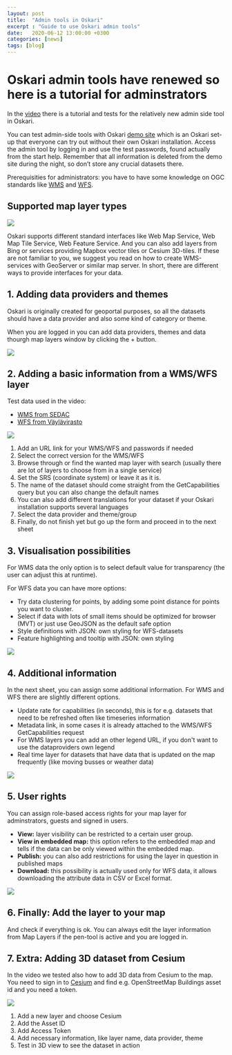 ```yaml
---
layout: post
title:  "Admin tools in Oskari"
excerpt : "Guide to use Oskari admin tools"
date:   2020-06-12 13:00:00 +0300
categories: [news]
tags: [blog]
---
```


# Oskari admin tools have renewed so here is a tutorial for adminstrators

In the [video](https://youtu.be/xeOM0_1zO2I) there is a tutorial and tests for the relatively new admin side tool in Oskari. 

You can test admin-side tools with Oskari [demo site](https://demo.oskari.org/) which is an Oskari set-up that everyone can try out without their own Oskari installation. 
Access the admin tool by logging in and use the test passwords, found actually from the start help. 
Remember that all information is deleted from the demo site during the night, so don’t store any crucial datasets there.

Prerequisities for administrators: you have to have some knowledge on OGC standards like [WMS](https://www.ogc.org/standards/wms) and [WFS](https://www.ogc.org/standards/wfs). 

## Supported map layer types

<img src="/img/layer_admin.png" class="img-responsive"/>

Oskari supports different standard interfaces like Web Map Service, Web Map Tile Service, Web Feature Service. 
And you can also add layers from Bing or services providing Mapbox vector tiles or Cesium 3D-tiles. 
If these are not familiar to you, we suggest you read on how to create WMS-services with GeoServer or similar map server. 
In short, there are different ways to provide interfaces for your data.

## 1. Adding data providers and themes

Oskari is originally created for geoportal purposes, so all the datasets should have a data provider and also some kind of category or theme. 

When you are logged in you can add data providers, themes and data thourgh map layers window by clicking the + button.

<img src="/img/admin_button_maplayers.png" class="img-responsive"/>


## 2. Adding a basic information from a WMS/WFS layer

Test data used in the video:

- [WMS from SEDAC](https://sedac.ciesin.columbia.edu/geoserver/wms)
- [WFS from Väylävirasto](https://julkinen.vayla.fi/inspirepalvelu/avoin/wfs?request=getcapabilities)

<img src="/img/layer_admin2.png" class="img-responsive"/>

1. Add an URL link for your WMS/WFS and passwords if needed
2. Select the correct version for the WMS/WFS
3. Browse through or find the wanted map layer with search (usually there are lot of layers to choose from in a single service)
4. Set the SRS (coordinate system) or leave it as it is.
5. The name of the dataset should come straight from the GetCapabilities query but you can also change the default names
6. You can also add different translations for your dataset if your Oskari installation supports several languages
7. Select the data provider and theme/group
8. Finally, do not finish yet but go up the form and proceed in to the next sheet

## 3. Visualisation possibilities

For WMS data the only option is to select default value for transparency (the user can adjust this at runtime).

For WFS data you can have more options:

- Try data clustering for points, by adding some point distance for points you want to cluster.
- Select if data with lots of small items should be optimized for browser (MVT) or just use GeoJSON as the default safe option
- Style definitions with JSON: own styling for WFS-datasets
- Feature highlighting and tooltip with JSON: own styling

<img src="/img/visualization_WFS.png" class="img-responsive"/>

## 4. Additional information

In the next sheet, you can assign some additional information. For WMS and WFS there are slightly different options.

- Update rate for capabilities (in seconds), this is for e.g. datasets that need to be refreshed often like timeseries information
- Metadata link, in some cases it is already attached to the WMS/WFS GetCapabilities request
- For WMS layers you can add an other legend URL, if you don't want to use the dataproviders own legend
- Real time layer for datasets that have data that is updated on the map frequently (like moving busses or weather data)

<img src="/img/additional_information.png" class="img-responsive"/>

## 5. User rights

You can assign role-based access rights for your map layer for adminstrators, guests and signed in users. 
- **View:** layer visibility can be restricted to a certain user group. 
- **View in embedded map:** this option refers to the embedded map and tells if the data can be only viewed within the embedded map. 
- **Publish:** you can also add restrictions for using the layer in question in published maps
- **Download:** this possibility is actually used only for WFS data, it allows downloading the attribute data in CSV or Excel format.

<img src="/img/user_rights.png" class="img-responsive"/>

## 6. Finally: Add the layer to your map

And check if everything is ok. You can always edit the layer information from Map Layers if the pen-tool is active and you are logged in. 

## 7. Extra: Adding 3D dataset from Cesium

In the video we tested also how to add 3D data from Cesium to the map. 
You need to sign in to [Cesium](https://cesium.com/) and find e.g. OpenStreetMap Buildings asset id and you need a token.

<img src="/img/cesium.png" class="img-responsive"/>

1. Add a new layer and choose Cesium
2. Add the Asset ID
3. Add Access Token
4. Add necessary information, like layer name, data provider, theme
5. Test in 3D view to see the dataset in action





